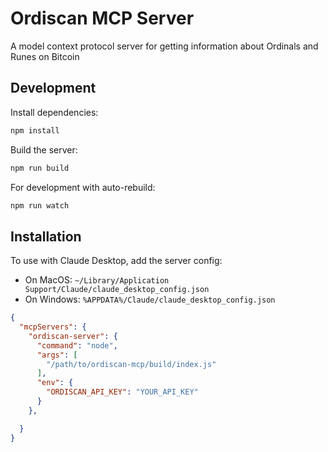 # Ordiscan MCP Server

A model context protocol server for getting information about Ordinals and Runes on Bitcoin

## Development

Install dependencies:
```bash
npm install
```

Build the server:
```bash
npm run build
```

For development with auto-rebuild:
```bash
npm run watch
```

## Installation

To use with Claude Desktop, add the server config:

- On MacOS: `~/Library/Application Support/Claude/claude_desktop_config.json`
- On Windows: `%APPDATA%/Claude/claude_desktop_config.json`

```json
{
  "mcpServers": {
    "ordiscan-server": {
      "command": "node",
      "args": [
        "/path/to/ordiscan-mcp/build/index.js"
      ],
      "env": {
        "ORDISCAN_API_KEY": "YOUR_API_KEY"
      }
    },

  }
}
```
